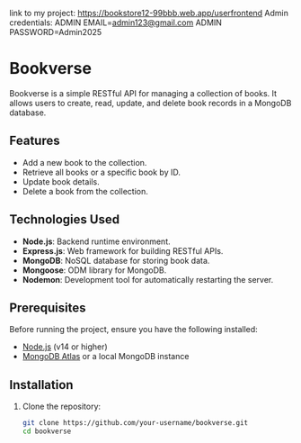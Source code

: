 link to my project: https://bookstore12-99bbb.web.app/userfrontend
Admin credentials:
ADMIN EMAIL=admin123@gmail.com
ADMIN PASSWORD=Admin2025


# Bookverse

Bookverse is a simple RESTful API for managing a collection of books. It allows users to create, read, update, and delete book records in a MongoDB database.

## Features

- Add a new book to the collection.
- Retrieve all books or a specific book by ID.
- Update book details.
- Delete a book from the collection.

## Technologies Used

- **Node.js**: Backend runtime environment.
- **Express.js**: Web framework for building RESTful APIs.
- **MongoDB**: NoSQL database for storing book data.
- **Mongoose**: ODM library for MongoDB.
- **Nodemon**: Development tool for automatically restarting the server.

## Prerequisites

Before running the project, ensure you have the following installed:

- [Node.js](https://nodejs.org/) (v14 or higher)
- [MongoDB Atlas](https://www.mongodb.com/cloud/atlas) or a local MongoDB instance

## Installation

1. Clone the repository:
   ```bash
   git clone https://github.com/your-username/bookverse.git
   cd bookverse

